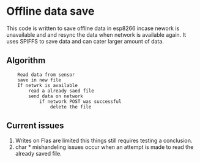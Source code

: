 # Offline data save
This code is written to save offline data in esp8266 incase nework is unavailable and and resync the data when network is available again. It uses SPIFFS to save data and can cater larger amount of data.

## Algorithm
```
    Read data from sensor
    save in new file
    If netwrk is available
        read a already saed file
        send data on network
            if network POST was successful
                delete the file
```

## Current issues
1. Writes on Flas are limited this things still requires testing a conclusion.
2. char * mishandeling issues occur when an attempt is made to read the already saved file.